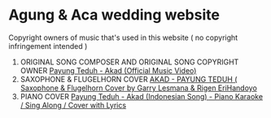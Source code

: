 # Agung & Aca wedding website

Copyright owners of music that's used in this website ( no copyright infringement intended )
1. ORIGINAL SONG COMPOSER AND ORIGINAL SONG COPYRIGHT OWNER [Payung Teduh - Akad (Official Music Video)](https://www.youtube.com/watch?v=viW0M5R2BLo)
2. SAXOPHONE & FLUGELHORN COVER [AKAD - PAYUNG TEDUH ( Saxophone & Flugelhorn Cover by Garry Lesmana & Rigen EriHandoyo](https://www.youtube.com/watch?v=xQ27cY5jNYU)
3. PIANO COVER [Payung Teduh - Akad (Indonesian Song) - Piano Karaoke / Sing Along / Cover with Lyrics](https://www.youtube.com/watch?v=VS-pk3OZGBU)
